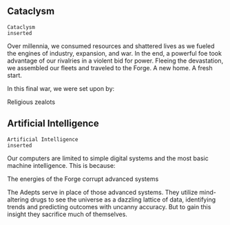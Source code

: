 ## Cataclysm

```iron-vault-truth
Cataclysm
inserted
```
Over millennia, we consumed resources and shattered lives as we fueled the engines of industry, expansion, and war. In the end, a powerful foe took advantage of our rivalries in a violent bid for power. Fleeing the devastation, we assembled our fleets and traveled to the Forge. A new home. A fresh start.

In this final war, we were set upon by:

Religious zealots
## Artificial Intelligence

```iron-vault-truth
Artificial Intelligence
inserted
```
Our computers are limited to simple digital systems and the most basic machine intelligence. This is because:

The energies of the Forge corrupt advanced systems

The Adepts serve in place of those advanced systems. They utilize mind-altering drugs to see the universe as a dazzling lattice of data, identifying trends and predicting outcomes with uncanny accuracy. But to gain this insight they sacrifice much of themselves.
